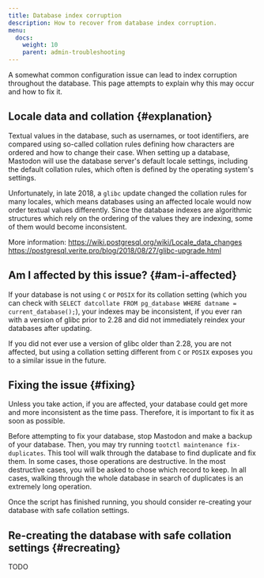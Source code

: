 ```yaml
---
title: Database index corruption
description: How to recover from database index corruption.
menu:
  docs:
    weight: 10
    parent: admin-troubleshooting
---
```


A somewhat common configuration issue can lead to index corruption throughout the database. This page attempts to explain why this may occur and how to fix it.

## Locale data and collation {#explanation}

Textual values in the database, such as usernames, or toot identifiers, are compared using so-called collation rules defining how characters are ordered and how to change their case.
When setting up a database, Mastodon will use the database server's default locale settings, including the default collation rules, which often is defined by the operating system's settings.

Unfortunately, in late 2018, a `glibc` update changed the collation rules for many locales, which means databases using an affected locale would now order textual values differently.
Since the database indexes are algorithmic structures which rely on the ordering of the values they are indexing, some of them would become inconsistent.

More information: https://wiki.postgresql.org/wiki/Locale_data_changes https://postgresql.verite.pro/blog/2018/08/27/glibc-upgrade.html

## Am I affected by this issue? {#am-i-affected}

If your database is not using `C` or `POSIX` for its collation setting (which you can check with `SELECT datcollate FROM pg_database WHERE datname = current_database();`),
your indexes may be inconsistent, if you ever ran with a version of glibc prior to 2.28 and did not immediately reindex your databases after updating.

If you did not ever use a version of glibc older than 2.28, you are not affected, but using a collation setting different from `C` or `POSIX` exposes you to a similar issue in the future.

## Fixing the issue {#fixing}

Unless you take action, if you are affected, your database could get more and more inconsistent as the time pass. Therefore, it is important to fix it as soon as possible.

Before attempting to fix your database, stop Mastodon and make a backup of your database. Then, you may try running `tootctl maintenance fix-duplicates`.
This tool will walk through the database to find duplicate and fix them. In some cases, those operations are destructive.
In the most destructive cases, you will be asked to chose which record to keep. In all cases, walking through the whole database in search of duplicates is an extremely long operation.

Once the script has finished running, you should consider re-creating your database with safe collation settings.

## Re-creating the database with safe collation settings {#recreating}

TODO
